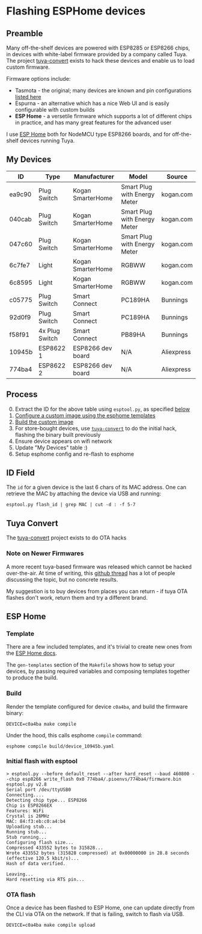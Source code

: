 Flashing ESPHome devices
==========

## Preamble

Many off-the-shelf devices are powered with ESP8285 or ESP8266 chips, in devices with white-label
firmware provided by a company called Tuya. The project [tuya-convert](https://github.com/ct-Open-Source/tuya-convert)
exists to hack these devices and enable us to load custom firmware.

Firmware options include:
* Tasmota - the original; many devices are known and pin configurations [listed here](https://templates.blakadder.com/)
* Espurna - an alternative which has a nice Web UI and is easily configurable with custom builds
* **ESP Home** - a versetile firmware which supports a lot of different chips in practice, and has many
  great features for the advanced user

I use [ESP Home](https://esphome.io/) both for NodeMCU type ESP8266 boards, and for off-the-shelf
devices running Tuya.


## My Devices

|ID|Type|Manufacturer|Model|Source|
|--|----|------------|-----|------|
|ea9c90|Plug Switch|Kogan SmarterHome|Smart Plug with Energy Meter|kogan.com|
|040cab|Plug Switch|Kogan SmarterHome|Smart Plug with Energy Meter|kogan.com|
|047c60|Plug Switch|Kogan SmarterHome|Smart Plug with Energy Meter|kogan.com|
|6c7fe7|Light|Kogan SmarterHome|RGBWW|kogan.com|
|6c8595|Light|Kogan SmarterHome|RGBWW|kogan.com|
|c05775|Plug Switch|Smart Connect|PC189HA|Bunnings|
|92d0f9|Plug Switch|Smart Connect|PC189HA|Bunnings|
|f58f91|4x Plug Switch|Smart Connect|PB89HA|Bunnings|
|10945b|ESP8622 1|ESP8266 dev board|N/A|Aliexpress|
|774ba4|ESP8622 2|ESP8266 dev board|N/A|Aliexpress|


## Process

 0. Extract the ID for the above table using `esptool.py`, as specified [below](#id-field)
 1. [Configure a custom image using the esphome templates](#template-setup)
 2. [Build the custom image](#firmware-build)
 3. For store-bought devices, use [`tuya-convert`](https://github.com/ct-Open-Source/tuya-convert) to do the initial hack, flashing the binary built previously
 4. Ensure device appears on wifi network
 5. Update "My Devices" table :)
 6. Setup esphome config and re-flash to esphome


## ID Field

The `id` for a given device is the last 6 chars of its MAC address. One can retrieve the MAC by
attaching the device via USB and running:

```
esptool.py flash_id | grep MAC | cut -d : -f 5-7
```


## Tuya Convert

The [tuya-convert](https://github.com/ct-Open-Source/tuya-convert) project exists to do OTA hacks


### Note on Newer Firmwares

A more recent tuya-based firmware was released which cannot be hacked over-the-air. At time of
writing, this [github thread](https://github.com/ct-Open-Source/tuya-convert/issues/483) has a lot
of people discussing the topic, but no concrete results.

My suggestion is to buy devices from places you can return - if tuya OTA flashes don't work, return
them and try a different brand.


## ESP Home

### Template

There are a few included templates, and it's trivial to create new ones from the [ESP Home docs](https://esphome.io/index.html).

The `gen-templates` section of the `Makefile` shows how to setup your devices, by passing required
variables and composing templates together to produce the build.


### Build

Render the template configured for device `c0a4ba`, and build the firmware binary:

    DEVICE=c0a4ba make compile

Under the hood, this calls esphome `compile` command:

    esphome compile build/device_10945b.yaml


### Initial flash with esptool


```
> esptool.py --before default_reset --after hard_reset --baud 460800 --chip esp8266 write_flash 0x0 774ba4/.pioenvs/774ba4/firmware.bin
esptool.py v2.8
Serial port /dev/ttyUSB0
Connecting....
Detecting chip type... ESP8266
Chip is ESP8266EX
Features: WiFi
Crystal is 26MHz
MAC: 84:f3:eb:c0:a4:b4
Uploading stub...
Running stub...
Stub running...
Configuring flash size...
Compressed 433552 bytes to 315828...
Wrote 433552 bytes (315828 compressed) at 0x00000000 in 28.8 seconds (effective 120.5 kbit/s)...
Hash of data verified.

Leaving...
Hard resetting via RTS pin...
```

### OTA flash

Once a device has been flashed to ESP Home, one can update directly from the CLI via OTA on the
network. If that is failing, switch to flash via USB.

    DEVICE=c0a4ba make compile upload

